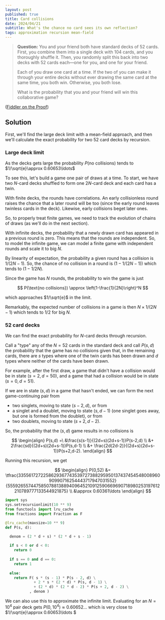 ```yaml
---
layout: post
published: true
title: Card collisions
date: 2024/04/21
subtitle: What's the chance no card sees its own reflection?
tags: approximation recursion mean-field
---
```


>**Question:** You and your friend both have standard decks of $52$ cards. First, you combine them into a single deck with $104$ cards, and you thoroughly shuffle it. Then, you randomly split this back into two decks with $52$ cards each—one for you, and one for your friend.
>
>Each of you draw one card at a time. If the two of you can make it through your entire decks without ever drawing the same card at the same time, you both win. Otherwise, you both lose.
>
>What is the probability that you and your friend will win this collaborative game?


<!--more-->

([Fiddler on the Proof](https://thefiddler.substack.com/p/can-you-win-the-collaborative-card))

## Solution

First, we'll find the large deck limit with a mean-field approach, and then we'll calculate the exact probability for two $52$ card decks by recursion.

### Large deck limit

As the decks gets large the probability $P(\text{no collisions})$ tends to $1/\sqrt{e}\approx 0.60653\ldots$

To see this, let's build a game one pair of draws at a time. To start, we have two $N$-card decks shuffled to form one $2N$-card deck and each card has a twin. 

With finite decks, the rounds have correlations. An early collisionless round raises the chance that a later round will be too (since the early round leaves twinless cards in the deck). Likewise, early collisions beget later ones.

So, to properly treat finite games, we need to track the evolution of chains of draws (as we'll do in the next section).

With infinite decks, the probability that a newly drawn card has appeared in a previous round is zero. This means that the rounds are independent. So, to model the infinite game, we can model a finite game with independent rounds and scale it to big $N.$

By linearity of expectation, the probability a given round has a collision is $1/(2N-1).$ So, the chance of no collision in a round is $(1-1/(2N-1))$ which tends to $(1-1/2N).$

Since the game has $N$ rounds, the probability to win the game is just

$$ P(\text{no collisions}) \approx \left(1-\frac{1}{2N}\right)^N $$

which approaches $1/\sqrt{e}$ in the limit.

Remarkably, the expected number of collisions in a game is then $N\times1/(2N-1)$ which tends to $1/2$ for big $N$. 

### $52$ card decks

We can find the exact probability for $N$-card decks through recursion. 

Call a "type" any of the $N=52$ cards in the standard deck and call $P(s,d)$ the probability that the game has no collisions given that, in the remaining cards, there are $s$ types where one of the twin cards has been drawn and $d$ types where neither of the cards have been drawn.

For example, after the first draw, a game that didn't have a collision would be in state $(s=2,d=50),$ and a game that had a collision would be in state $(s=0,d=51).$

If we are in state $(s,d)$ in a game that hasn't ended, we can form the next game-continuing pair from

- two singlets, moving to state $(s-2, d),$ or from
- a singlet and a doublet, moving to state $(s, d-1)$ (one singlet goes away, but one is formed from the doublet), or from
- two doublets, moving to state $(s+2, d-2).$

So, the probability that the $(s,d)$ game results in no collisions is 

$$ 
    \begin{align}
        P(s,d) =\ &\frac{s(s-1)}{(2d+s)(2d+s-1)}P(s-2,d) \\
                &+ 2\frac{sd}{(2d+s)(2d+s-1)}P(s,d-1) \\
                &+ \frac{2d(2d-2)}{(2d+s)(2d+s-1)}P(s+2,d-2). 
    \end{align}
$$

Running this recursion, we get 

$$ \begin{align}
    P(0,52) &= \tfrac{335561727225862936774353972738829595013743745454800896090990716254443717947031552}{555926557447585078813889409645210912590669690718980253197612210789777133544921875} \\
    &\approx 0.60361\ldots 
  \end{align} 
$$

```python
import sys
sys.setrecursionlimit(10 ** 9)
from functools import lru_cache
from fractions import Fraction as F

@lru_cache(maxsize=10 ** 9)
def P(s, d):

  denom = (2 * d + s) * (2 * d + s - 1)
  
  if s < 0 or d < 0:
    return 0
  
  if s == 0 and d == 0:
    return 1
  
  else:
    return F( s * (s - 1) * P(s - 2, d) \
             + 2 * s * (2 * d) * P(s, d - 1) \
             + (2 * d) * (2 * d - 2) * P(s + 2, d - 2) \
           , denom )
```


We can also use this to approximate the infinite limit. Evaluating for an $N=10^4$ pair deck gets $P(0, 10^4) \approx 0.60652\ldots$ which is very close to $1/\sqrt{e}\approx 0.60653\ldots $



<br>


